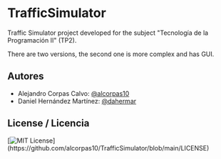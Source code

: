 # TrafficSimulator

Traffic Simulator project developed for the subject "Tecnología de la Programación II" (TP2).

There are two versions, the second one is more complex and has GUI.

## Autores

- Alejandro Corpas Calvo: [@alcorpas10](https://github.com/alcorpas10)
- Daniel Hernández Martínez: [@dahermar](https://github.com/dahermar)

## License / Licencia

[![MIT License](https://img.shields.io/apm/l/atomic-design-ui.svg?)](https://github.com/alcorpas10/TrafficSimulator/blob/main/LICENSE)
